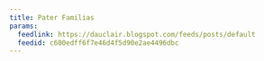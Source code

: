 ```yaml
---
title: Pater Familias
params:
  feedlink: https://dauclair.blogspot.com/feeds/posts/default
  feedid: c600edff6f7e46d4f5d90e2ae4496dbc
---
```

